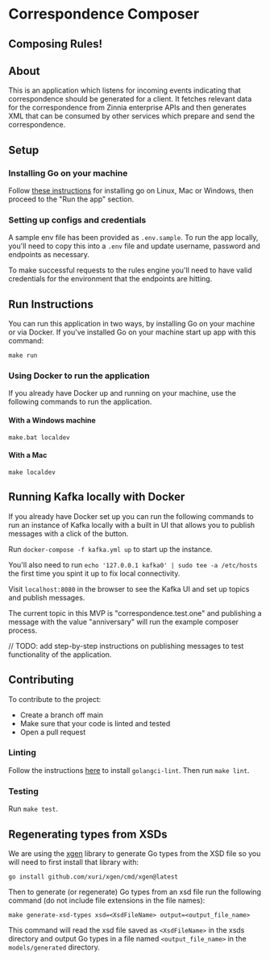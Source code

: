 # Correspondence Composer
## Composing Rules!

## About

This is an application which listens for incoming events indicating that correspondence should be generated for a client. It fetches relevant data for the correspondence from Zinnia enterprise APIs and then generates XML that can be consumed by other services which prepare and send the correspondence.

## Setup

### Installing Go on your machine

Follow [these instructions](https://go.dev/doc/install) for installing go on Linux, Mac or Windows, then proceed to the "Run the app" section.

### Setting up configs and credentials

A sample env file has been provided as `.env.sample`. To run the app locally, you'll need to copy this into a `.env` file and update username, password and endpoints as necessary.

To make successful requests to the rules engine you'll need to have valid credentials for the environment that the endpoints are hitting.

## Run Instructions

You can run this application in two ways, by installing Go on your machine or via Docker. If you've installed Go on your machine start up app with this command:

`make run`

### Using Docker to run the application

If you already have Docker up and running on your machine, use the following commands to run the application.

#### With a Windows machine

```
make.bat localdev
```

#### With a Mac

```
make localdev
```

## Running Kafka locally with Docker

If you already have Docker set up you can run the following commands to run an instance of Kafka locally with a built in UI that allows you to publish messages with a click of the button.

Run `docker-compose -f kafka.yml up` to start up the instance.

You'll also need to run `echo '127.0.0.1 kafka0' | sudo tee -a /etc/hosts` the first time you spint it up to fix local connectivity.

Visit `localhost:8080` in the browser to see the Kafka UI and set up topics and publish messages.

The current topic in this MVP is "correspondence.test.one" and publishing a message with the value "anniversary" will run the example composer process.

// TODO: add step-by-step instructions on publishing messages to test functionality of the application.

## Contributing

To contribute to the project:

* Create a branch off main
* Make sure that your code is linted and tested
* Open a pull request

### Linting

Follow the instructions [here](https://golangci-lint.run/usage/install/#local-installation) to install `golangci-lint`. Then run `make lint`.

### Testing

Run `make test`.


## Regenerating types from XSDs

We are using the [xgen](https://github.com/xuri/xgen) library to generate Go types from the XSD file so you will need to first install that library with:

`go install github.com/xuri/xgen/cmd/xgen@latest`

Then to generate (or regenerate) Go types from an xsd file run the following command (do not include file extensions in the file names):

`make generate-xsd-types xsd=<XsdFileName> output=<output_file_name>`

This command will read the xsd file saved as `<XsdFileName>` in the xsds directory and output Go types in a file named `<output_file_name>` in the `models/generated` directory.
